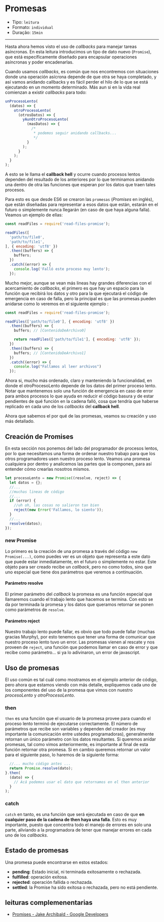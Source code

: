 # Promesas

* Tipo: `leitura`
* Formato: `individual`
* Duração: `15min`

***

Hasta ahora hemos visto el uso de _callbacks_ para manejar tareas asíncronas. En
esta leitura introducimos un tipo de dato nuevo (`Promise`), que está
específicamente diseñado para encapsular operaciones asíncronas y poder
encadenarlas.

Cuando usamos _callbacks_, es común que nos encontremos con situaciones donde
una operación asícrona depende de que otra se haya completado, y así vamos
anidando callbacks y es fácil perder el hilo de lo que se está
ejecutando en un momento determinado. Más aun si en la vida real comienzan a
existir *callbacks* para todo:

```js
unProcesoLento(
  (datos) => {
    otroProcesoLento(
      (otrosDatos) => {
        yAunOtroProcesoLento(
          (masDatos) => {
            /*
             * podemos seguir anidando callbacks...
             */
          }
        );
      }
    );
  }
);
```

A esto se le llama el **callback hell** y ocurre cuando procesos lentos dependen
del resultado de los anteriores por lo que terminamos anidando una dentro de
otra las funciones que esperan por los datos que traen tales procesos.

Para esto es que desde ES6 se crearon las `promesas` (*Promises* en inglés), que
están diseñadas para representar a esos datos que están, estarán en el futuro o
simplemente nunca llegarán (en caso de que haya alguna falla). Veamos un ejemplo
de ellas:

```js
const readFiles = require('read-files-promise');

readFiles([
  'path/to/file0',
  'path/to/file1',
], { encoding: 'utf8' })
  .then((buffers) => {
    buffers;
  })
  .catch((error) => {
    console.log('Falló este proceso muy lento');
  });
```

Mucho mejor, aunque se vean más lineas hay grandes diferencias con el
acercamiento de *callbacks*, el primero es que hay un espacio para la función
que recibirá los datos y otro para la que ejecutará el código de emergencia en
caso de falla, pero la principal es que las promesas pueden anidarse como lo
veremos en el siguiente ejemplo :

```js
const readFiles = require('read-files-promise');

readFiles(['path/to/file0'], { encoding: 'utf8' })
  .then((buffers) => {
    buffers; // [ContenidoDeArchivo0]

    return readFiles(['path/to/file1'], { encoding: 'utf8' });
  })
  .then((buffers) => {
    buffers; // [ContenidoDeArchivo1]
  })
  .catch((error) => {
    console.log("Fallamos al leer archivos")
  });
```

Ahora si, mucho más ordenado, claro y manteniendo la funcionalidad, en donde el
otroProcesoLento depende de los datos del primer proceso lento. Notar que
mantenemos solo una función de emergencia en caso de error para ambos procesos
lo que ayuda en reducir el código basura y de estar pendientes de qué función en
la cadena falló, cosa que tendría que haberse replicado en cada uno de los
*callbacks* del **callback hell**.

Ahora que sabemos el por qué de las promesas, veamos su creación y uso más
detallado.

## Creación de Promises

En esta sección nos ponemos del lado del programador de procesos lentos, por lo
que necesitamos una forma de ordenar nuestro trabajo para que los otros
programadores usen nuestro proceso lento. Veamos
una promesa cualquiera por dentro y analicemos las partes que la componen, para
así entender cómo crearlas nosotros mismos.

```js
let procesoLento = new Promise((resolve, reject) => {
  let datos = {};
  //...
  //muchas lineas de código
  //...
  if (error) {
    //uh oh, las cosas no salieron tan bien
    reject(new Error('Fallamos, lo siento'));
  }
  //...
  resolve(datos);
});
```

### new Promise

Lo primero es la creación de una promesa a través del código
`new Promise(...)`, como puedes ver es un objeto que representa a este dato
que puede estar inmediatamente, en el futuro o simplemente no estar. Este objeto
para ser creado recibe un *callback*, pero no como todos, sino que uno especial
que tiene dos parámetros que veremos a continuación.

#### Parámetro resolve

El primer parámetro del *callback* la promesa es una función especial que
llamaremos cuando el trabajo lento que hacemos se termina. Con esto se da por
terminada la promesa y los datos que queramos retornar se ponen como parámetros
de `resolve`.

#### Parámetro reject

Nuestro trabajo lento puede fallar, es obvio que todo puede fallar (muchas
gracias Murphy), por esto tenemos que tener una forma de comunicar que nuestro
proceso lento tuvo un error. Las promesas vienen al rescate y nos proveen de
`reject`, una función que podemos llamar en caso de error y que recibe como
parámetro... si ya lo adivinaron, un error de javascript.

## Uso de promesas

El uso común es tal cuál como mostramos en el ejemplo anterior de código, pero
ahora que estamos viendo con más detalle, expliquemos cada uno de los
componentes del uso de la promesa que vimos con nuestro _procesoLento_ y
_otroProcesoLento_.

### then

`then` es una función que el usuario de la promesa provee para cuando el proceso
lento terminó de ejecutarse correctamente. El número de parámetros que recibe
son variables y dependen del creador (es muy importante la comunicación entre
ustedes programadoras), generalmente retornan un único parámetro con los datos
resultantes.
Si queremos anidar promesas, tal como vimos anteriormente, es importante al
final de esta función retornar otra promesa. Si en cambio queremos retornar un
valor para el siguiente paso, lo haremos de la siguiente forma:

```js
  //... mucho código antes ...
  return Promise.resolve(dato);
}.then(
  (dato) => {
    // Acá podemos usar el dato que retornamos en el then anterior
  }
);
```

### catch

`catch` en tanto, es una función que será ejecutada en caso de que **en
cualquier paso de la cadena de then haya una falla**. Esto es muy importante,
puesto que concentra todo el manejo de errores en solo una parte, aliviando a la
programadora de tener que manejar errores en cada uno de los _callbacks_.

## Estado de promesas

Una promesa puede encontrarse en estos estados:

* **pending**: Estado inicial, ni terminada exitosamente o rechazada.
* **fulfilled**: operación exitosa.
* **rejected**: operación fallida o rechazada.
* **settled**: la Promise ha sido exitosa o rechazada, pero no está pendiente.

## leituras complemenentarias

* [Promises - Jake Archibald - Google Developers](https://developers.google.com/web/fundamentals/primers/promises)
